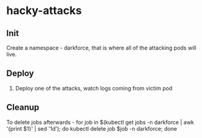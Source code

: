 # hacky-attacks

## Init
Create a namespace - darkforce, that is where all of the attacking pods will live.

## Deploy
1. Deploy one of the attacks, watch logs coming from victim pod

## Cleanup
To delete jobs afterwards - for job in $(kubectl get jobs -n darkforce | awk '{print $1}' | sed '1d'); do kubectl delete job $job -n darkforce; done